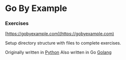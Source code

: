 # Go By Example

### Exercises

[https://gobyexample.com](https://gobyexample.com)


Setup directory structure with files to complete exercises.

Originally written in [Python](https://github.com/odran037/learn-go-by-example/tree/python)
Also written in Go [Golang](https://github.com/odran037/learn-go-by-example/tree/golang)